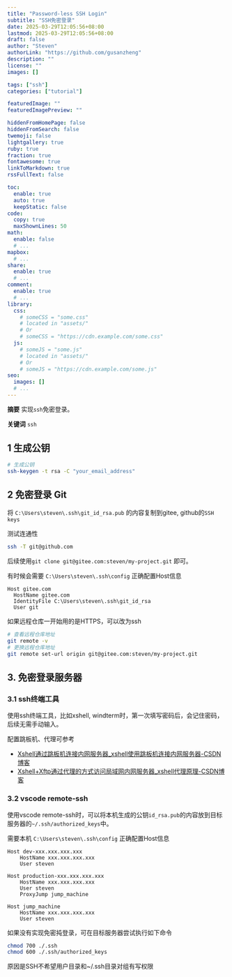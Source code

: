 ```yaml
---
title: "Password-less SSH Login"
subtitle: "SSH免密登录"
date: 2025-03-29T12:05:56+08:00
lastmod: 2025-03-29T12:05:56+08:00
draft: false
author: "Steven"
authorLink: "https://github.com/gusanzheng"
description: ""
license: ""
images: []

tags: ["ssh"]
categories: ["tutorial"]

featuredImage: ""
featuredImagePreview: ""

hiddenFromHomePage: false
hiddenFromSearch: false
twemoji: false
lightgallery: true
ruby: true
fraction: true
fontawesome: true
linkToMarkdown: true
rssFullText: false

toc:
  enable: true
  auto: true
  keepStatic: false
code:
  copy: true
  maxShownLines: 50
math:
  enable: false
  # ...
mapbox:
  # ...
share:
  enable: true
  # ...
comment:
  enable: true
  # ...
library:
  css:
    # someCSS = "some.css"
    # located in "assets/"
    # Or
    # someCSS = "https://cdn.example.com/some.css"
  js:
    # someJS = "some.js"
    # located in "assets/"
    # Or
    # someJS = "https://cdn.example.com/some.js"
seo:
  images: []
  # ...
---
```


**摘要**
实现`ssh`免密登录。

**关键词**
`ssh`

<!--more-->

## 1 生成公钥

```bash
# 生成公钥
ssh-keygen -t rsa -C "your_email_address"
```

## 2 免密登录 Git

将 `C:\Users\steven\.ssh\git_id_rsa.pub` 的内容复制到gitee, github的`SSH keys`

测试连通性
```bash
ssh -T git@github.com
```

后续使用`git clone git@gitee.com:steven/my-project.git` 即可。

有时候会需要 `C:\Users\steven\.ssh\config` 正确配置Host信息
```text
Host gitee.com
  HostName gitee.com
  IdentityFile C:\Users\steven\.ssh\git_id_rsa
  User git
```

如果远程仓库一开始用的是HTTPS，可以改为ssh
```bash
# 查看远程仓库地址
git remote -v
# 更换远程仓库地址
git remote set-url origin git@gitee.com:steven/my-project.git
```

## 3. 免密登录服务器
### 3.1 ssh终端工具
使用ssh终端工具，比如xshell, windterm时，第一次填写密码后，会记住密码，后续无需手动输入。

配置跳板机、代理可参考
- [Xshell通过跳板机连接内网服务器_xshell使用跳板机连接内网服务器-CSDN博客](https://blog.csdn.net/qq_39387856/article/details/120569650)
- [Xshell+Xftp通过代理的方式访问局域网内网服务器_xshell代理原理-CSDN博客](https://blog.csdn.net/guxiaohai_/article/details/134393391)

### 3.2 vscode remote-ssh
使用vscode remote-ssh时，可以将本机生成的公钥`id_rsa.pub`的内容放到目标服务器的`~/.ssh/authorized_keys`中。

需要本机 `C:\Users\steven\.ssh\config` 正确配置Host信息
```text
Host dev-xxx.xxx.xxx.xxx
    HostName xxx.xxx.xxx.xxx
    User steven

Host production-xxx.xxx.xxx.xxx
    HostName xxx.xxx.xxx.xxx
    User steven
    ProxyJump jump_machine

Host jump_machine
    HostName xxx.xxx.xxx.xxx
    User steven
```

如果没有实现免密扽登录，可在目标服务器尝试执行如下命令
```bash
chmod 700 ./.ssh
chmod 600 ./.ssh/authorized_keys
```
原因是SSH不希望用户目录和~/.ssh目录对组有写权限